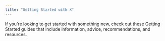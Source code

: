 ```yaml
---
title: "Getting Started with X"
---
```


If you're looking to get started with something new, check out these Getting Started guides that include information, advice, recommendations, and resources.